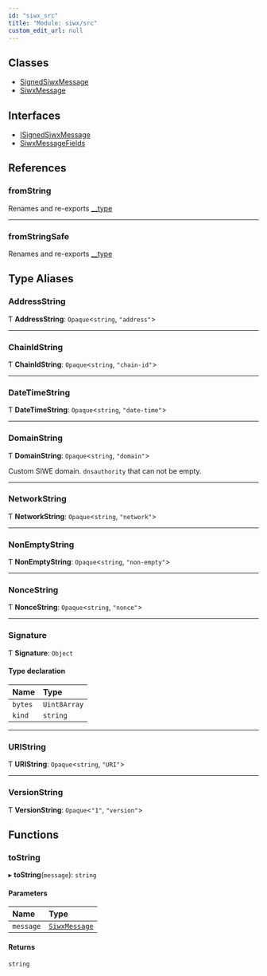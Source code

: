 ```yaml
---
id: "siwx_src"
title: "Module: siwx/src"
custom_edit_url: null
---
```


## Classes

- [SignedSiwxMessage](../classes/siwx_src.SignedSiwxMessage.md)
- [SiwxMessage](../classes/siwx_src.SiwxMessage.md)

## Interfaces

- [ISignedSiwxMessage](../interfaces/siwx_src.ISignedSiwxMessage.md)
- [SiwxMessageFields](../interfaces/siwx_src.SiwxMessageFields.md)

## References

### fromString

Renames and re-exports [__type](../classes/siwx_src.SiwxMessage.md#__type)

___

### fromStringSafe

Renames and re-exports [__type](../classes/siwx_src.SiwxMessage.md#__type)

## Type Aliases

### AddressString

Ƭ **AddressString**: `Opaque`\<`string`, ``"address"``\>

___

### ChainIdString

Ƭ **ChainIdString**: `Opaque`\<`string`, ``"chain-id"``\>

___

### DateTimeString

Ƭ **DateTimeString**: `Opaque`\<`string`, ``"date-time"``\>

___

### DomainString

Ƭ **DomainString**: `Opaque`\<`string`, ``"domain"``\>

Custom SIWE domain. `dnsauthority` that can not be empty.

___

### NetworkString

Ƭ **NetworkString**: `Opaque`\<`string`, ``"network"``\>

___

### NonEmptyString

Ƭ **NonEmptyString**: `Opaque`\<`string`, ``"non-empty"``\>

___

### NonceString

Ƭ **NonceString**: `Opaque`\<`string`, ``"nonce"``\>

___

### Signature

Ƭ **Signature**: `Object`

#### Type declaration

| Name | Type |
| :------ | :------ |
| `bytes` | `Uint8Array` |
| `kind` | `string` |

___

### URIString

Ƭ **URIString**: `Opaque`\<`string`, ``"URI"``\>

___

### VersionString

Ƭ **VersionString**: `Opaque`\<``"1"``, ``"version"``\>

## Functions

### toString

▸ **toString**(`message`): `string`

#### Parameters

| Name | Type |
| :------ | :------ |
| `message` | [`SiwxMessage`](../classes/siwx_src.SiwxMessage.md) |

#### Returns

`string`
